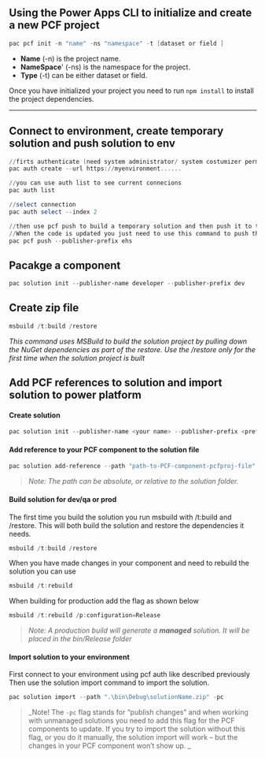 
## Using the Power Apps CLI to initialize and create a new PCF project
```powershell
pac pcf init -n "name" -ns "namespace" -t [dataset or field ] 
```

* **Name** (-n) is the project name.
* **NameSpace**' (-ns) is the namespace for the project.
* **Type** (-t) can be either dataset or field.

Once you have initialized your project you need to run `npm install` to install the project dependencies.
***

## Connect to environment, create temporary solution and push solution to env
```powershell
//firts authenticate (need system administrator/ system costumizer permissions)
pac auth create --url https://myenvironment......

//you can use auth list to see current connecions
pac auth list

//select connection
pac auth select --index 2

//then use pcf push to build a temporary solution and then push it to the environment you authenticated with
//When the code is updated you just need to use this command to push the changes again
pac pcf push --publisher-prefix ehs
```

## Pacakge a component
```powershell
pac solution init --publisher-name developer --publisher-prefix dev
```

## Create zip file
```powershell
msbuild /t:build /restore
```
*This command uses MSBuild to build the solution project by pulling down the NuGet dependencies as part of the restore. Use the /restore only for the first time when the solution project is built*


## Add PCF references to solution and import solution to power platform
#### **Create solution**
```powershell
pac solution init --publisher-name <your name> --publisher-prefix <prefix>
```
#### **Add reference to your PCF component to the solution file**
```powershell
pac solution add-reference --path "path-to-PCF-component-pcfproj-file"
```
> _Note: The path can be absolute, or relative to the solution folder._


#### **Build solution for dev/qa or prod**

The first time you build the solution you run msbuild with /t:build and /restore. This will both build the solution and restore the dependencies it needs.
```powershell
msbuild /t:build /restore
```
When you have made changes in your component and need to rebuild the solution you can use
```powershell
msbuild /t:rebuild
```
When building for production add the flag as shown below
```powershell
msbuild /t:rebuild /p:configuration=Release
```
> _Note: A production build will generate a **managed** solution. It will be placed in the bin/Release folder_

#### **Import solution to your environment**
First connect to your environment using pcf auth like described previously
Then use the solution import command to import the solution. 

```powershell
pac solution import --path ".\bin\Debug\solutionName.zip" -pc
```
> _Note! The `-pc` flag stands for “publish changes” and when working with unmanaged solutions you need to add this flag for the PCF components to update. If you try to import the solution without this flag, or you do it manually, the solution import will work – but the changes in your PCF component won’t show up. _